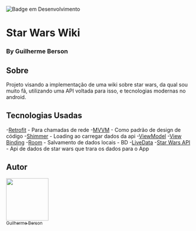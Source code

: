 ![Badge em Desenvolvimento](http://img.shields.io/static/v1?label=STATUS&message=EM%20DESENVOLVIMENTO&color=GREEN&style=for-the-badge)

# Star Wars Wiki

### By Guilherme Berson

## Sobre
Projeto visando a implementação de uma wiki sobre star wars, 
da qual sou muito fã, utilizando uma API voltada para isso, 
e tecnologias modernas no android.

## Tecnologias Usadas

-[Retrofit](https://square.github.io/retrofit/) - Para chamadas de rede
-[MVVM](https://www.digitalocean.com/community/tutorials/android-mvvm-design-pattern) - Como padrão de design de código
-[Shimmer](https://facebook.github.io/shimmer-android/) - Loading ao carregar dados da api
-[ViewModel](https://developer.android.com/topic/libraries/architecture/viewmodel?gclid=CjwKCAiAr4GgBhBFEiwAgwORrW40l2idAhK8Bi8Frlcmhiu6QBfmwIdvr0iTXuN2C_kBB-GnPz99IBoCMbEQAvD_BwE&gclsrc=aw.ds&hl=pt-br) 
-[View Binding](https://developer.android.com/topic/libraries/view-binding?hl=pt-br)
-[Room](https://developer.android.com/training/data-storage/room?hl=pt-br) - Salvamento de dados locais - BD
-[LiveData](https://developer.android.com/topic/libraries/architecture/livedata?hl=pt-br) 
-[Star Wars API](https://swapi.dev/) - Api de dados de star wars que trara os dados para o App
   
    
## Autor

[<img src="https://avatars.githubusercontent.com/u/17513306?s=96&v=4" width=115><br><sub>Guilherme Berson</sub>](https://github.com/bersoncrios) 